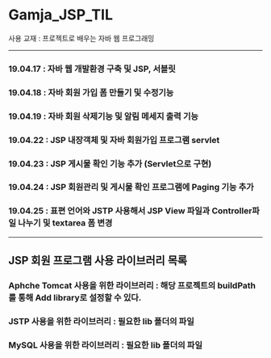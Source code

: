 # Gamja_JSP_TIL

사용 교재 : 프로젝트로 배우는 자바 웹 프로그래밍

---

### 19.04.17 : 자바 웹 개발환경 구축 및 JSP, 서블릿 
### 19.04.18 : 자바 회원 가입 폼 만들기 및 수정기능 
### 19.04.19 : 자바 회원 삭제기능 및 알림 메세지 출력 기능 
### 19.04.22 : JSP 내장객체 및 자바 회원가입 프로그램 servlet
### 19.04.23 : JSP 게시물 확인 기능 추가 (Servlet으로 구현)
### 19.04.24 : JSP 회원관리 및 게시물 확인 프로그램에 Paging 기능 추가
### 19.04.25 : 표편 언어와 JSTP 사용해서 JSP View 파일과 Controller파일 나누기 및 textarea 폼 변경

---

## JSP 회원 프로그램 사용 라이브러리 목록

### Aphche Tomcat 사용을 위한 라이브러리 :  해당 프로젝트의 buildPath를 통해 Add library로 설정할 수 있다.
### JSTP 사용을 위한 라이브러리 : 필요한 lib 폴더의 파일
### MySQL 사용을 위한 라이브러리 : 필요한 lib 폴더의 파일

